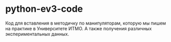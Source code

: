 # python-ev3-code

Код для вставления в методичку по манипуляторам, которую мы пишем на практике в Университете ИТМО. А также получения различных экспериментальных данных.
